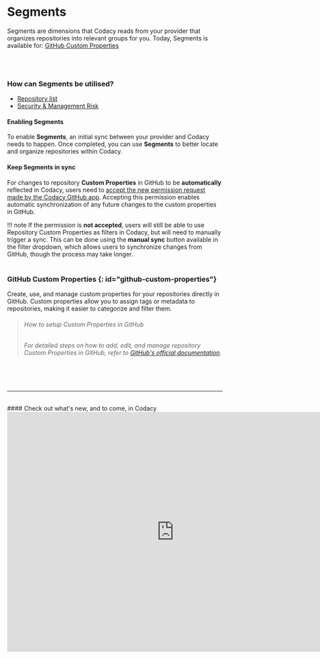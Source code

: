 # Segments
Segments are dimensions that Codacy reads from your provider that organizes repositories into relevant groups for you. Today, Segments is available for: [GitHub Custom Properties](#github-custom-properties)
  
<br><br>
### How can Segments be utilised?
- [Repository list](../managing-repositories/#provider-segments) 
- [Security & Management Risk](../managing-security-and-risk/)

#### Enabling Segments
To enable **Segments**, an initial sync between your provider and Codacy needs to happen. Once completed, you can use **Segments** to better locate and organize repositories within Codacy.
<br>

#### Keep Segments in sync
For changes to repository **Custom Properties** in GitHub to be **automatically** reflected in Codacy, users need to [accept the new permission request made by the Codacy GitHub app](https://docs.github.com/en/apps/using-github-apps/approving-updated-permissions-for-a-github-app). Accepting this permission enables automatic synchronization of any future changes to the custom properties in GitHub.

!!! note
    If the permission is **not accepted**, users will still be able to use Repository Custom Properties as filters in Codacy, but will need to manually trigger a sync. This can be done using the **manual sync** button available in the filter dropdown, which allows users to synchronize changes from GitHub, though the process may take longer.
<br><br>

### GitHub Custom Properties {: id="github-custom-properties"}
Create, use, and manage custom properties for your repositories directly in GitHub. Custom properties allow you to assign tags or metadata to repositories, making it easier to categorize and filter them.

> ###### How to setup _Custom Properties_ in GitHub
> ###### For detailed steps on how to add, edit, and manage repository _Custom Properties_ in GitHub, refer to [GitHub's official documentation](https://docs.github.com/en/organizations/managing-organization-settings/managing-custom-properties-for-repositories-in-your-organization#adding-custom-properties).

<br><br>
***
<br>
#### Check out what's new, and to come, in Codacy
<div>
  <iframe id="inlineRoadmap"
      title="Codacy Roadmap"
      width="780"
      height="560"
    src="https://portal.productboard.com/2ng56ct2oir3adgbkvzfgqks" frameborder="0"  
  </iframe>
</div>
